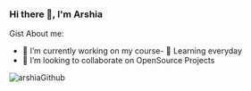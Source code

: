 
### Hi there 👋, I'm Arshia 

Gist About me:

- 🔭 I’m currently working on my course- 
  🌱 Learning everyday
- 👯 I’m looking to collaborate on OpenSource Projects


![arshiaGithub](https://user-images.githubusercontent.com/62174601/137615136-f56a33ef-910a-4b7c-9349-4f47924c63dd.gif)
